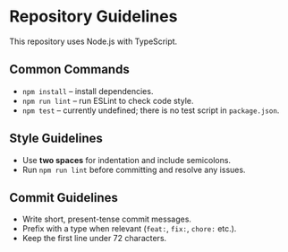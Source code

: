 # Repository Guidelines

This repository uses Node.js with TypeScript.

## Common Commands

- `npm install` – install dependencies.
- `npm run lint` – run ESLint to check code style.
- `npm test` – currently undefined; there is no test script in `package.json`.

## Style Guidelines

- Use **two spaces** for indentation and include semicolons.
- Run `npm run lint` before committing and resolve any issues.

## Commit Guidelines

- Write short, present-tense commit messages.
- Prefix with a type when relevant (`feat:`, `fix:`, `chore:` etc.).
- Keep the first line under 72 characters.
